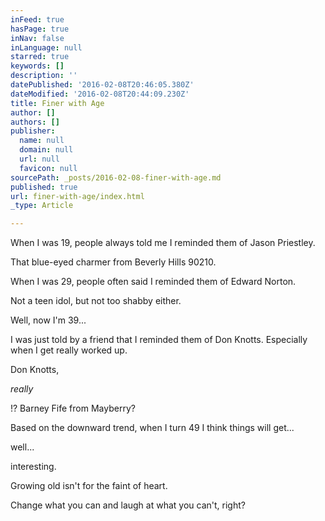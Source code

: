 ```yaml
---
inFeed: true
hasPage: true
inNav: false
inLanguage: null
starred: true
keywords: []
description: ''
datePublished: '2016-02-08T20:46:05.380Z'
dateModified: '2016-02-08T20:44:09.230Z'
title: Finer with Age
author: []
authors: []
publisher:
  name: null
  domain: null
  url: null
  favicon: null
sourcePath: _posts/2016-02-08-finer-with-age.md
published: true
url: finer-with-age/index.html
_type: Article

---
```

When I was 19, people always told me I reminded them of Jason Priestley.

That blue-eyed charmer from Beverly Hills 90210\.

When I was 29, people often said I reminded them of Edward Norton.

Not a teen idol, but not too shabby either.

Well, now I'm 39...

I was just told by a friend that I reminded them of Don Knotts. Especially when I get really worked up.

Don Knotts, 

_really_

!? Barney Fife from Mayberry?

Based on the downward trend, when I turn 49 I think things will get...

well...

interesting.

Growing old isn't for the faint of heart.

Change what you can and laugh at what you can't, right?